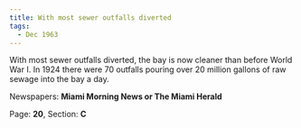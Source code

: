 ```yaml
---  
title: With most sewer outfalls diverted  
tags:  
  - Dec 1963  
---  
```

  
With most sewer outfalls diverted, the bay is now cleaner than before World War I. In 1924 there were 70 outfalls pouring over 20 million gallons of raw sewage into the bay a day.  
  
Newspapers: **Miami Morning News or The Miami Herald**  
  
Page: **20**, Section: **C** 
